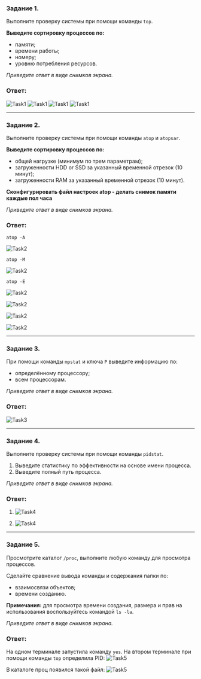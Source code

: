 ### Задание 1.

Выполните проверку системы при помощи команды `top`.

**Выведите сортировку процессов по:**

- памяти;
- времени работы;
- номеру;
- уровню потребления ресурсов.

*Приведите ответ в виде снимков экрана.*

### Ответ:

![Task1](/lesson16/Task1_1.jpg "Задание 1")
![Task1](/lesson16/Task1_2.jpg "Задание 1")
![Task1](/lesson16/Task1_3.jpg "Задание 1")
![Task1](/lesson16/Task1_4.jpg "Задание 1")

------

### Задание 2.

Выполните проверку системы при помощи команды `atop` и `atopsar`.

**Выведите сортировку процессов по:**

- общей нагрузке (минимум по трем параметрам);
- загруженности HDD or SSD за указанный временной отрезок (10 минут);
- загруженности RAM за указанный временной отрезок (10 минут).

**Сконфигурировать файл настроек atop - делать снимок памяти каждые пол часа**

*Приведите ответ в виде снимков экрана.*

### Ответ:

`atop -A`

![Task2](/lesson16/Task2_1.jpg "Задание 2")

`atop -M`

![Task2](/lesson16/Task2_2.jpg "Задание 2")

`atop -E`

![Task2](/lesson16/Task2_3.jpg "Задание 2")


![Task2](/lesson16/Task2_4.jpg "Задание 2")

![Task2](/lesson16/Task2_5.jpg "Задание 2")

![Task2](/lesson16/Task2_6.jpg "Задание 2")

------

### Задание 3.

При помощи команды `mpstat` и ключа `P` выведите информацию по:

- определённому процессору;
- всем процессорам.

*Приведите ответ в виде снимков экрана.*

### Ответ:

![Task3](/lesson16/Task3.jpg "Задание 3")

------

### Задание 4.

Выполните проверку системы при помощи команды `pidstat`.

1. Выведите статистику по эффективности на основе имени процесса.
2. Выведите полный путь процесса.

*Приведите ответ в виде снимков экрана.*

### Ответ:

1. ![Task4](/lesson16/Task4_1.jpg "Задание 4") 

2. ![Task4](/lesson16/Task4_2.jpg "Задание 4") 

---

### Задание 5.

Просмотрите каталог `/proc`, выполните любую команду для просмотра процессов.

Сделайте сравнение вывода команды и содержания папки по:

- взаимосвязи объектов;
- времени созданию.

**Примечания:**
для просмотра времени создания, размера и прав на использования воспользуйтесь командой `ls -la`.

*Приведите ответ в виде снимков экрана.*

### Ответ:

На одном терминале запустила команду `yes`.
На втором терминале при помощи команды `top` определила PID:
![Task5](/lesson16/Task5_1.jpg "Задание 5") 

В каталоге проц появился такой файл:
![Task5](/lesson16/Task5_2.jpg "Задание 5") 
